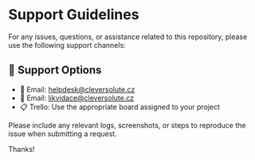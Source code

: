 # Support Guidelines

For any issues, questions, or assistance related to this repository, please use the following support channels:

## 🔧 Support Options

- 📧 Email: [helpdesk@cleversolute.cz](mailto:helpdesk@cleversolute.cz)
- 📧 Email: [likvidace@cleversolute.cz](mailto:likvidace@cleversolute.cz)
- 📋 Trello: Use the appropriate board assigned to your project

Please include any relevant logs, screenshots, or steps to reproduce the issue when submitting a request.

Thanks!
